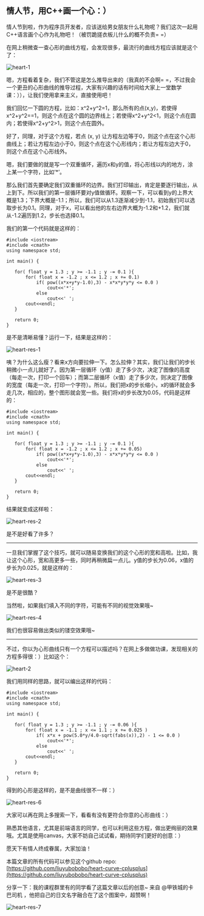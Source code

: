 ## 情人节，用C++画一个心：）

情人节到啦，作为程序员开发者，应该送给男女朋友什么礼物呢？我们这次一起用C++语言画个心作为礼物吧！（被罚跪搓衣板儿什么的概不负责= =）

在网上稍微查一查心形的曲线方程，会发现很多，最流行的曲线方程应该就是这个了：

![heart-1](heart-1.png)

嗯，方程看着复杂，我们不管这是怎么推导出来的（我真的不会啊= =，不过我会一个更丑的心形曲线的推导过程，大家有兴趣的话有时间给大家上一堂数学课：）），让我们使用拿来主义，直接使用吧！

我们回忆一下圆的方程，比如：x^2+y^2=1，那么所有的点(x,y)，若使得x^2+y^2==1，则这个点在这个圆的边界线上；若使得x^2+y^2<1，则这个点在圆内；若使得x^2+y^2>1，则这个点在圆外。

好了，同理，对于这个方程，若点 (x, y) 让方程左边等于0，则这个点在这个心形曲线上；若让方程左边小于0，则这个点在这个心形线内；若让方程左边大于0，则这个点在这个心形线外。

嗯，我们要做的就是写一个双重循环，遍历x和y的值，将心形线以内的地方，涂上某一个字符，比如‘*’。

那么我们首先要确定我们双重循环的边界。我们打印输出，肯定是要逐行输出，从上到下。所以我们的第一层循环要对y值做循环。观察一下，可以看到y的上界大概是1.3；下界大概是-1.1；所以，我们可以从1.3逐渐减少到-1.1，初始我们可以选取步长为0.1。同理，对于x，可以看出他的左右边界大概为-1.2和+1.2，我们就从-1.2遍历到1.2，步长也选择0.1。

我们的第一个代码就是这样的：

```
#include <iostream>
#include <cmath>
using namespace std;

int main() {

   for( float y = 1.3 ; y >= -1.1 ; y -= 0.1 ){
       for( float x = -1.2 ; x <= 1.2 ; x += 0.1)
           if( pow((x*x+y*y-1.0),3) - x*x*y*y*y <= 0.0 )
               cout<<'*';
           else
               cout<<' ';
       cout<<endl;
   }

   return 0;
}
```

是不是清晰易懂？运行一下，结果是这样的：

![heart-res-1](heart-res-1.png)

咦？为什么这么瘦？看来x方向要拉伸一下。怎么拉伸？其实，我们让我们的步长稍微小一点儿就好了。因为第一层循环（y值）走了多少次，决定了图像的高度（每走一次，打印一个回车）；而第二层循环（x值）走了多少次，则决定了图像的宽度（每走一次，打印一个字符）。所以，我们把x的步长缩小，x的循环就会多走几次，相应的，整个图形就会宽一些。我们将x的步长改为0.05，代码是这样的：

```
#include <iostream>
#include <cmath>
using namespace std;

int main() {

   for( float y = 1.3 ; y >= -1.1 ; y -= 0.1 ){
       for( float x = -1.2 ; x <= 1.2 ; x += 0.05)
           if( pow((x*x+y*y-1.0),3) - x*x*y*y*y <= 0.0 )
               cout<<'*';
           else
               cout<<' ';
       cout<<endl;
   }

   return 0;
}
```

结果就变成这样啦：

![heart-res-2](heart-res-2.png)

是不是好看了许多？

---

一旦我们掌握了这个技巧，就可以随易变换我们的这个心形的宽和高啦。比如，我让这个心形，宽和高更多一些，同时再稍微扁一点儿。y值的步长为0.06，x值的步长为0.025，就是这样的：

![heart-res-3](heart-res-3.png)

是不是很酷？

当然啦，如果我们填入不同的字符，可能有不同的视觉效果哦~

![heart-res-4](heart-res-4.png)

我们也很容易做出类似的镂空效果哦~

---

不过，你以为心形曲线只有一个方程可以描述吗？在网上多做做功课，发现相关的方程多得很：）比如这个：

![heart-2](heart-2.png)

我们用同样的思路，就可以编出这样的代码：

```
#include <iostream>
#include <cmath>
using namespace std;

int main() {

   for( float y = 1.3 ; y >= -1.1 ; y -= 0.06 ){
       for( float x = -1.1 ; x <= 1.1 ; x += 0.025 )
           if( x*x + pow(5.0*y/4.0-sqrt(fabs(x)),2) - 1 <= 0.0 )
               cout<<'*';
           else
               cout<<' ';
       cout<<endl;
   }

   return 0;
}
```

得到的心形是这样的，是不是曲线很不一样：）

![heart-res-6](heart-res-6.png)

大家可以再在网上多搜索一下，看看有没有更符合你意的心形曲线：）

熟悉其他语言，尤其是前端语言的同学，也可以利用这些方程，做出更绚丽的效果哦。尤其是使用canvas，大家不妨自己试试看，期待同学们更好的创意：）

愿天下有情人终成眷属，大家加油！



本篇文章的所有代码可以参见这个github repo: [https://github.com/liuyubobobo/heart-curve-cplusplus](https://github.com/liuyubobobo/heart-curve-cplusplus)

分享一下：我的课程群里有的同学看了这篇文章以后的创意~ 来自 @甲铁城的卡巴司机 ，他把自己的日文名字融合在了这个图案中，超赞啊！

![heart-res-7](heart-res-7.png)
